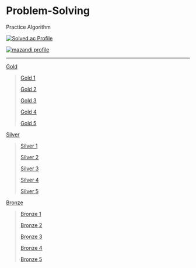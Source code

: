 # Problem-Solving

Practice Algorithm

[![Solved.ac Profile](http://mazassumnida.wtf/api/v2/generate_badge?boj=nimod1234)](https://solved.ac/nimod1234/)

[![mazandi profile](http://mazandi.herokuapp.com/api?handle=nimod1234&theme=dark)](https://solved.ac/nimod1234/)

---

[Gold](/Gold/)

> [Gold 1](/Gold/Gold%201/)
>
> [Gold 2](/Gold/Gold%202/)
>
> [Gold 3](/Gold/Gold%203/)
>
> [Gold 4](/Gold/Gold%204/)
>
> [Gold 5](/Gold/Gold%205/)

[Silver](/Silver/)

> [Silver 1](/silver/Silver%201/)
>
> [Silver 2](/silver/Silver%202/)
>
> [Silver 3](/silver/Silver%203/)
>
> [Silver 4](/silver/Silver%204/)
>
> [Silver 5](/silver/Silver%205/)

[Bronze](/Bronze/)

> [Bronze 1](/Bronze/Bronze%201/)
>
> [Bronze 2](/Bronze/Bronze%202/)
>
> [Bronze 3](/Bronze/Bronze%203/)
>
> [Bronze 4](/Bronze/Bronze%204/)
>
> [Bronze 5](/Bronze/Bronze%205/)
